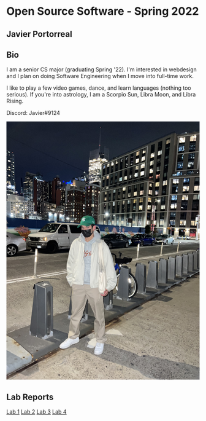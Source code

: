 # Open Source Software - Spring 2022
## Javier Portorreal

## Bio
I am a senior CS major (graduating Spring '22). I'm interested in webdesign and I plan on doing Software Engineering when I move into full-time work. 

I like to play a few video games, dance, and learn languages (nothing too serious). If you're into astrology, I am a Scorpio Sun, Libra Moon, and Libra Rising.

Discord: Javier#9124

![me](me.jpg)

## Lab Reports
[Lab 1](labs/lab-01/report.md)
[Lab 2](labs/lab-02/report.md)
[Lab 3](labs/lab-03/report.md)
[Lab 4](labs/lab-04/report.md)